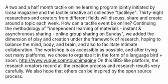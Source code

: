 A two and a half month tactile online learning program jointly initiated by Icosa magazine and the tactile creative art collective "tactileye". Thirty-eight researchers and creators from different fields will discuss, share and create around a topic each week. How can a tactile event be online? Continuing the methodology of "independent learning of materials - instant & asynchronous sharing - online group sharing on Sunday", we added the dimension of play and creation under the framework of research, hoping to balance the mind, body, and brain, and also to facilitate intimate collaboration. The workshop is as accessible as possible, and after trying out many platforms, we chose to organize it in the form of a language bird + zoom. http://www.yuque.com/touchimagine On this BBS-like platform, the research creators record all the creation process and research results very carefully. We also hope that others can be inspired by the open source process.